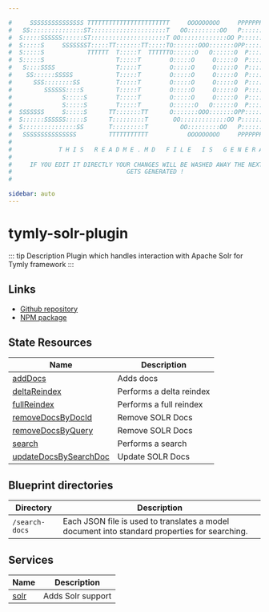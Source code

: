 ```yaml
---

#     SSSSSSSSSSSSSSS TTTTTTTTTTTTTTTTTTTTTTT     OOOOOOOOO     PPPPPPPPPPPPPPPPP    !!!  
#   SS:::::::::::::::ST:::::::::::::::::::::T   OO:::::::::OO   P::::::::::::::::P  !!:!! 
#  S:::::SSSSSS::::::ST:::::::::::::::::::::T OO:::::::::::::OO P::::::PPPPPP:::::P !:::! 
#  S:::::S     SSSSSSST:::::TT:::::::TT:::::TO:::::::OOO:::::::OPP:::::P     P:::::P!:::! 
#  S:::::S            TTTTTT  T:::::T  TTTTTTO::::::O   O::::::O  P::::P     P:::::P!:::! 
#  S:::::S                    T:::::T        O:::::O     O:::::O  P::::P     P:::::P!:::! 
#   S::::SSSS                 T:::::T        O:::::O     O:::::O  P::::PPPPPP:::::P !:::! 
#    SS::::::SSSSS            T:::::T        O:::::O     O:::::O  P:::::::::::::PP  !:::! 
#      SSS::::::::SS          T:::::T        O:::::O     O:::::O  P::::PPPPPPPPP    !:::! 
#         SSSSSS::::S         T:::::T        O:::::O     O:::::O  P::::P            !:::! 
#              S:::::S        T:::::T        O:::::O     O:::::O  P::::P            !!:!! 
#              S:::::S        T:::::T        O::::::O   O::::::O  P::::P             !!!   
#  SSSSSSS     S:::::S      TT:::::::TT      O:::::::OOO:::::::OPP::::::PP                 
#  S::::::SSSSSS:::::S      T:::::::::T       OO:::::::::::::OO P::::::::P           !!!  
#  S:::::::::::::::SS       T:::::::::T         OO:::::::::OO   P::::::::P          !!:!! 
#   SSSSSSSSSSSSSSS         TTTTTTTTTTT           OOOOOOOOO     PPPPPPPPPP           !!!  
#                                                                                          
#             T H I S   R E A D M E . M D   F I L E   I S   G E N E R A T E D !           
#                                                                                         
#     IF YOU EDIT IT DIRECTLY YOUR CHANGES WILL BE WASHED AWAY THE NEXT TIME THIS FILE  
#                                GETS GENERATED !
#                                                                                         

sidebar: auto
---
```



# tymly-solr-plugin

::: tip Description
Plugin which handles interaction with Apache Solr for Tymly framework
:::

## Links

* [Github repository](https://github.com/wmfs/tymly-solr-plugin#readme)
* [NPM package](https://www.npmjs.com/package/@wmfs/tymly-solr-plugin)


## State Resources
| Name | Description |
| ---- | ----------- |
| [addDocs](state-resources/add-docs.html) | Adds docs |
| [deltaReindex](state-resources/delta-reindex.html) | Performs a delta reindex |
| [fullReindex](state-resources/full-reindex.html) | Performs a full reindex |
| [removeDocsByDocId](state-resources/remove-docs-by-doc-id.html) | Remove SOLR Docs |
| [removeDocsByQuery](state-resources/remove-docs-by-query.html) | Remove SOLR Docs |
| [search](state-resources/search.html) | Performs a search |
| [updateDocsBySearchDoc](state-resources/update-docs-by-search-doc.html) | Update SOLR Docs |





## Blueprint directories
| Directory | Description |
| --------- | ----------- |
| `/search-docs` | Each JSON file is used to translates a model document into standard properties for searching. |




## Services
| Name | Description |
| ---- | ----------- |
| [solr](services/solr.html) | Adds Solr support |


